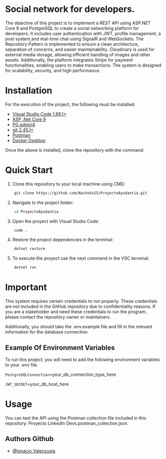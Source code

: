 # Social network for developers.

The objective of this project is to implement a REST API using ASP.NET Core 9 and PostgreSQL to create a social networking platform for developers. It includes user authentication with JWT, profile management, a post system,and real-time chat using SignalR and WebSockets. The Repository Pattern is implemented to ensure a clean architecture, separation of concerns, and easier maintainability. Cloudinary is used for external media storage, allowing efficient handling of images and other assets. Additionally, the platform integrates Stripe for payment functionalities, enabling users to make transactions. The system is designed for scalability, security, and high performance.

# Installation

For the execution of the project, the following must be installed:
-   [Visual Studio Code 1.89.1+](https://code.visualstudio.com/)
-   [ASP .Net Core 9](https://dotnet.microsoft.com/en-us/download)
-   [PG admin4](https://www.enterprisedb.com/downloads/postgres-postgresql-downloads)
-   [git 2.45.1+](https://git-scm.com/downloads)
-   [Postman](https://www.postman.com/downloads/)
-   [Docker Desktop](https://www.docker.com/get-started/)

Once the above is installed, clone the repository with the command:


# Quick Start
1. Clone this repository to your local machine using CMD:
```bash
    git clone https://github.com/NachoXx25/ProyectoAyudantia.git
```
2. Navigate to the project folder:
```bash
    cd ProyectoAyudantia
```
3. Open the proyect with Visual Studio Code:
```bash
    code .
```
4. Restore the project dependencies in the terminal:
```bash
    dotnet restore
```
5. To execute the proyect use the next command in the VSC terminal:
```bash
    dotnet run
```

# Important
This system requires certain credentials to run properly. These credentials are not included in the GitHub repository due to confidentiality reasons. If you are a stakeholder and need these credentials to run the program, please contact the repository owner or maintainers.

Additionally, you should take the .env.example file and fill in the relevant information for the database connection.

## Example Of Environment Variables 

To run this project, you will need to add the following environment variables to your .env file.

`PostgreSQLConnection`=your_db_connection_type_here

`JWT_SECRET`=your_db_host_here


# Usage
You can test the API using the Postman collection file included in this repository: Proyecto LinkedIn Devs.postman_collection.json.


## Authors Github
- [@Ignacio Valenzuela](https://github.com/NachoXx25)

